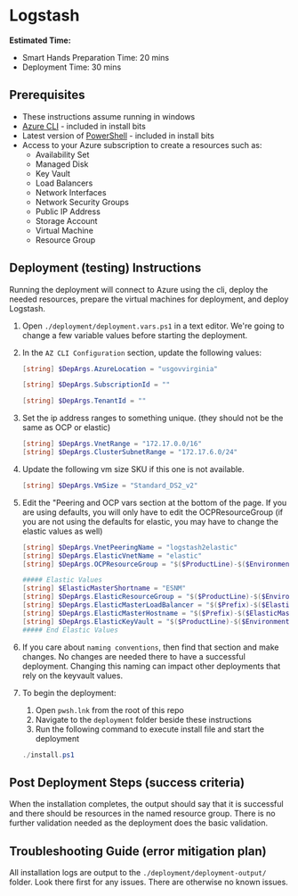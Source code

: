 # Logstash

**Estimated Time:**

- Smart Hands Preparation Time: 20 mins
- Deployment Time: 30 mins

## Prerequisites

* These instructions assume running in windows
* [Azure CLI](https://docs.microsoft.com/en-us/cli/azure/install-azure-cli?view=azure-cli-latest) - included in install bits
* Latest version of [PowerShell](https://docs.microsoft.com/en-us/powershell/scripting/install/installing-powershell?view=powershell-7) - included in install bits
* Access to your Azure subscription to create a resources such as:
  * Availability Set
  * Managed Disk
  * Key Vault
  * Load Balancers
  * Network Interfaces
  * Network Security Groups
  * Public IP Address
  * Storage Account
  * Virtual Machine
  * Resource Group

## Deployment (testing) Instructions

Running the deployment will connect to Azure using the cli, deploy the needed resources, prepare the virtual machines for deployment, and deploy Logstash.

1. Open `./deployment/deployment.vars.ps1` in a text editor. We're going to change a few variable values before starting the deployment.

2. In the `AZ CLI Configuration` section, update the following values:
    ```powershell
    [string] $DepArgs.AzureLocation = "usgovvirginia"

    [string] $DepArgs.SubscriptionId = ""

    [string] $DepArgs.TenantId = ""
    ```

3. Set the ip address ranges to something unique. (they should not be the same as OCP or elastic)
    ```powershell
    [string] $DepArgs.VnetRange = "172.17.0.0/16"
    [string] $DepArgs.ClusterSubnetRange = "172.17.6.0/24"
    ```
4.  Update the following vm size SKU if this one is not available.
    ```powershell
    [string] $DepArgs.VmSize = "Standard_DS2_v2"
    ```
5. Edit the "Peering and OCP vars section at the bottom of the page.  If you are using defaults, you will only have to edit the OCPResourceGroup (if you are not using the defaults for elastic, you may have to change the elastic values as well)
    ```powershell
    [string] $DepArgs.VnetPeeringName = "logstash2elastic"
    [string] $DepArgs.ElasticVnetName = "elastic"
    [string] $DepArgs.OCPResourceGroup = "$($ProductLine)-$($Environment)-UMGFD-OCP-RG01"
    ```
    ```powershell
    ##### Elastic Values
    [string] $ElasticMasterShortname = "ESNM"
    [string] $DepArgs.ElasticResourceGroup = "$($ProductLine)-$($Environment)-ELK-RG01"
    [string] $DepArgs.ElasticMasterLoadBalancer = "$($Prefix)-$($ElasticMasterShortname)-LB-PIP"
    [string] $DepArgs.ElasticMasterHostname = "$($Prefix)-$($ElasticMasterShortname)"
    [string] $DepArgs.ElasticKeyVault = "$($ProductLine)-$($Environment)-ELK-RG01-KV" 
    ##### End Elastic Values
    ```
    
6.  If you care about `naming conventions`, then find that section and make changes. No changes are needed there to have a successful deployment. Changing this naming can impact other deployments that rely on the keyvault values.
7.  To begin the deployment:
    1. Open `pwsh.lnk` from the root of this repo
    2. Navigate to the `deployment` folder beside these instructions
    3. Run the following command to execute install file and start the deployment
    ```powershell
    ./install.ps1
    ```

## Post Deployment Steps (success criteria)

When the installation completes, the output should say that it is successful and there should be resources in the named resource group. There is no further validation needed as the deployment does the basic validation.

## Troubleshooting Guide (error mitigation plan)

All installation logs are output to the `./deployment/deployment-output/` folder. Look there first for any issues. There are otherwise no known issues.
